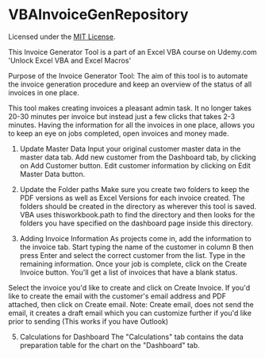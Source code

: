 # VBAInvoiceGenRepository
Licensed under the [MIT License](LICENSE).

This Invoice Generator Tool is a part of an Excel VBA course on Udemy.com
'Unlock Excel VBA and Excel Macros' 

Purpose of the Invoice Generator Tool:
The aim of this tool is to automate the invoice generation procedure and keep an overview of the status of all invoices in one place. 

This tool makes creating invoices a pleasant admin task. It no longer takes 20-30 minutes per invoice but instead just a few clicks that takes 2-3 minutes.
Having the information for all the invoices in one place, allows you to keep an eye on jobs completed,
open invoices and money made.

1. Update Master Data
Input your original customer master data in the master data tab. 
Add new customer from the Dashboard tab, by clicking on Add Customer button.
Edit customer information by clicking on Edit Master Data button.

2. Update the Folder paths
Make sure you create two folders to keep the PDF versions as well as Excel Versions for each invoice created.
The folders should be created in the directory as wherever this tool is saved. VBA uses thisworkbook.path to find 
the directory and then looks for the folders you have specified on the dashboard page inside this directory.

3. Adding Invoice Information
As projects come in, add the information to the invoice tab. Start typing the name of the customer in column B 
then press Enter and select the correct customer from the list. Type in the remaining information.
Once your job is complete, click on the Create Invoice button.
You'll get a list of invoices that have a blank status.

Select the invoice you'd like to create and click on Create Invoice.
If you'd like to create the email with the customer's email address and PDF attached, then click on Create email.
Note: Create email, does not send the email, it creates a draft email which you can customize further if you'd like
prior to sending (This works if you have Outlook)

5. Calculations for Dashboard
The "Calculations" tab contains the data preparation table for the chart on the "Dashboard" tab. 




